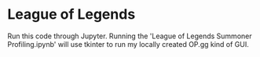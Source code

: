 # League of Legends
Run this code through Jupyter. Running the 'League of Legends Summoner Profiling.ipynb' will use tkinter to run my locally created OP.gg kind of GUI.
